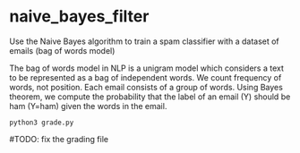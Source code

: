 # naive_bayes_filter
Use the Naive Bayes algorithm to train a spam classifier with a dataset of emails (bag of words model)

The bag of words model in NLP is a unigram model which considers a text to be represented as a bag of independent words. We count frequency of words, not position. Each email consists of a group of words. Using Bayes theorem, we compute the probability that the label of an email (Y) should be ham (Y=ham) given the words in the email.

`python3 grade.py`

#TODO: fix the grading file
